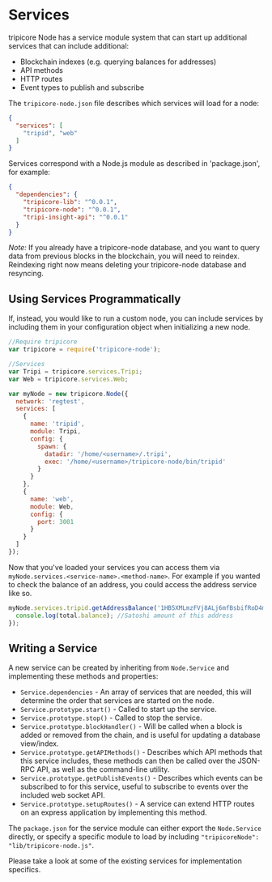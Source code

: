 # Services
tripicore Node has a service module system that can start up additional services that can include additional:
- Blockchain indexes (e.g. querying balances for addresses)
- API methods
- HTTP routes
- Event types to publish and subscribe

The `tripicore-node.json` file describes which services will load for a node:

```json
{
  "services": [
    "tripid", "web"
  ]
}
```

Services correspond with a Node.js module as described in 'package.json', for example:

```json
{
  "dependencies": {
    "tripicore-lib": "^0.0.1",
    "tripicore-node": "^0.0.1",
    "tripi-insight-api": "^0.0.1"
  }
}
```

_Note:_ If you already have a tripicore-node database, and you want to query data from previous blocks in the blockchain, you will need to reindex. Reindexing right now means deleting your tripicore-node database and resyncing.

## Using Services Programmatically
If, instead, you would like to run a custom node, you can include services by including them in your configuration object when initializing a new node.

```js
//Require tripicore
var tripicore = require('tripicore-node');

//Services
var Tripi = tripicore.services.Tripi;
var Web = tripicore.services.Web;

var myNode = new tripicore.Node({
  network: 'regtest',
  services: [
    {
      name: 'tripid',
      module: Tripi,
      config: {
        spawn: {
          datadir: '/home/<username>/.tripi',
          exec: '/home/<username>/tripicore-node/bin/tripid'
        }
      }
    },
    {
      name: 'web',
      module: Web,
      config: {
        port: 3001
      }
    }
  ]
});
```

Now that you've loaded your services you can access them via `myNode.services.<service-name>.<method-name>`. For example if you wanted to check the balance of an address, you could access the address service like so.

```js
myNode.services.tripid.getAddressBalance('1HB5XMLmzFVj8ALj6mfBsbifRoD4miY36v', false, function(err, total) {
  console.log(total.balance); //Satoshi amount of this address
});
```

## Writing a Service
A new service can be created by inheriting from `Node.Service` and implementing these methods and properties:
- `Service.dependencies` -  An array of services that are needed, this will determine the order that services are started on the node.
- `Service.prototype.start()` - Called to start up the service.
- `Service.prototype.stop()` - Called to stop the service.
- `Service.prototype.blockHandler()` - Will be called when a block is added or removed from the chain, and is useful for updating a database view/index.
- `Service.prototype.getAPIMethods()` - Describes which API methods that this service includes, these methods can then be called over the JSON-RPC API, as well as the command-line utility.
- `Service.prototype.getPublishEvents()` - Describes which events can be subscribed to for this service, useful to subscribe to events over the included web socket API.
- `Service.prototype.setupRoutes()` - A service can extend HTTP routes on an express application by implementing this method.

The `package.json` for the service module can either export the `Node.Service` directly, or specify a specific module to load by including `"tripicoreNode": "lib/tripicore-node.js"`.

Please take a look at some of the existing services for implementation specifics.

